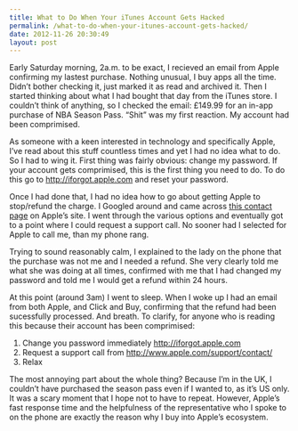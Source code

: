 ```yaml
---
title: What to Do When Your iTunes Account Gets Hacked
permalink: /what-to-do-when-your-itunes-account-gets-hacked/
date: 2012-11-26 20:30:49
layout: post
---
```


Early Saturday morning, 2a.m. to be exact, I recieved an email from Apple confirming my lastest purchase. Nothing unusual, I buy apps all the time. Didn’t bother checking it, just marked it as read and archived it. Then I started thinking about what I had bought that day from the iTunes store. I couldn’t think of anything, so I checked the email: £149.99 for an in-app purchase of NBA Season Pass. “Shit” was my first reaction. My account had been comprimised. 

As someone with a keen interested in technology and specifically Apple, I’ve read about this stuff countless times and yet I had no idea what to do. So I had to wing it. First thing was fairly obvious: change my password. If your account gets comprimised, this is the first thing you need to do. To do this go to <http://iforgot.apple.com> and reset your password. 

Once I had done that, I had no idea how to go about getting Apple to stop/refund the charge. I Googled around and came across [this contact page](http://www.apple.com/support/contact/) on Apple’s site. I went through the various options and eventually got to a point where I could request a support call. No sooner had I selected for Apple to call me, than my phone rang. 

Trying to sound reasonably calm, I explained to the lady on the phone that the purchase was not me and I needed a refund. She very clearly told me what she was doing at all times, confirmed with me that I had changed my password and told me I would get a refund within 24 hours.

At this point (around 3am) I went to sleep. When I woke up I had an email from both Apple, and Click and Buy, confirming that the refund had been sucessfully processed. And breath. To clarify, for anyone who is reading this because their account has been comprimised:

  1. Change you password immediately <http://iforgot.apple.com>
  2. Request a support call from <http://www.apple.com/support/contact/>
  3. Relax

The most annoying part about the whole thing? Because I’m in the UK, I couldn’t have purchased the season pass even if I wanted to, as it’s US only. It was a scary moment that I hope not to have to repeat. However, Apple’s fast response time and the helpfulness of the representative who I spoke to on the phone are exactly the reason why I buy into Apple’s ecosystem.